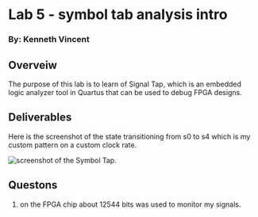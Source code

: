 # Lab 5 - symbol tab analysis intro
### By: Kenneth Vincent


## Overveiw
The purpose of this lab is to learn of Signal Tap, which is an embedded logic 
analyzer tool in Quartus that can be used to debug FPGA designs.

## Deliverables
Here is the screenshot of the state transitioning from s0 to s4 which is my custom pattern on a custom clock rate.

![screenshot of the Symbol Tap.](assets/lab5.2.png)

## Questons
1) on the FPGA chip about 12544 bits was used to monitor my signals.
